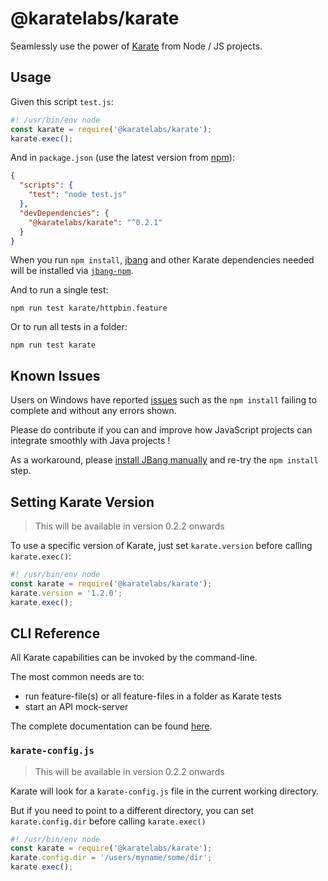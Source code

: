 # @karatelabs/karate
Seamlessly use the power of [Karate](https://github.com/karatelabs/karate) from Node / JS projects.

## Usage
Given this script `test.js`:

```js
#! /usr/bin/env node
const karate = require('@karatelabs/karate');
karate.exec();
```

And in `package.json` (use the latest version from [npm](https://www.npmjs.com/package/@karatelabs/karate)):

```json
{
  "scripts": {
    "test": "node test.js"
  },
  "devDependencies": {
    "@karatelabs/karate": "^0.2.1"
  }
}
```

When you run `npm install`, [jbang](https://www.jbang.dev/) and other Karate dependencies needed will be installed via [`jbang-npm`](https://github.com/jbangdev/jbang-npm).

And to run a single test:

```
npm run test karate/httpbin.feature
```

Or to run all tests in a folder:

```
npm run test karate
```

## Known Issues
Users on Windows have reported [issues](https://github.com/karatelabs/karate-npm/issues/2) such as the `npm install` failing to complete and without any errors shown.

Please do contribute if you can and improve how JavaScript projects can integrate smoothly with Java projects !

As a workaround, please [install JBang manually](https://www.jbang.dev/documentation/guide/latest/installation.html) and re-try the `npm install` step.

## Setting Karate Version

> This will be available in version 0.2.2 onwards

To use a specific version of Karate, just set `karate.version` before calling `karate.exec()`:

```js
#! /usr/bin/env node
const karate = require('@karatelabs/karate');
karate.version = '1.2.0';
karate.exec();
```

## CLI Reference
All Karate capabilities can be invoked by the command-line.

The most common needs are to:

* run feature-file(s) or all feature-files in a folder as Karate tests 
* start an API mock-server

The complete documentation can be found [here](https://github.com/karatelabs/karate/tree/master/karate-netty#usage).

### `karate-config.js`

> This will be available in version 0.2.2 onwards

Karate will look for a `karate-config.js` file in the current working directory.

But if you need to point to a different directory, you can set `karate.config.dir` before calling `karate.exec()`

```js
#! /usr/bin/env node
const karate = require('@karatelabs/karate');
karate.config.dir = '/users/myname/some/dir';
karate.exec();
```
